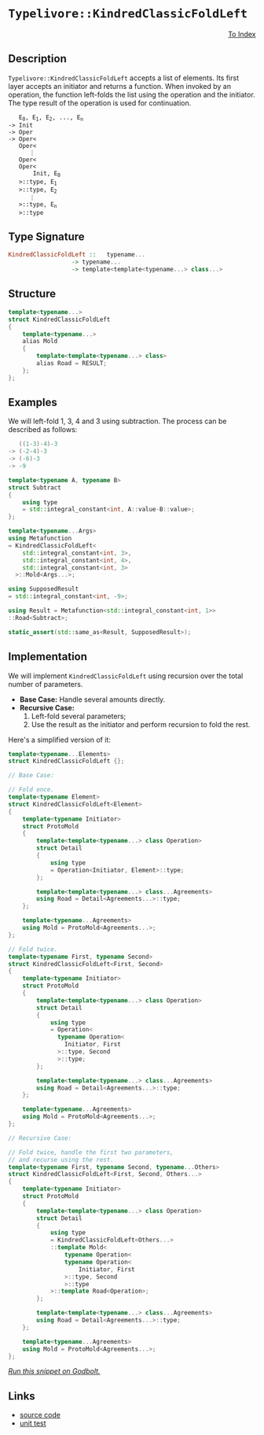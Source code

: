 <!-- Copyright 2024 Feng Mofan
SPDX-License-Identifier: Apache-2.0 -->

# `Typelivore::KindredClassicFoldLeft`

<p style='text-align: right;'><a href="../../../facilities/metafunctions.md#typelivore-kindred-classic-fold-left">To Index</a></p>

## Description

`Typelivore::KindredClassicFoldLeft` accepts a list of elements.
Its first layer accepts an initiator and returns a function.
When invoked by an operation, the function left-folds the list using the operation and the initiator.
The type result of the operation is used for continuation.

<pre><code>   E<sub>0</sub>, E<sub>1</sub>, E<sub>2</sub>, ..., E<sub>n</sub>
-> Init
-> Oper
-> Oper&lt;
   Oper&lt;
      &vellip;
   Oper&lt;
   Oper&lt;
       Init, E<sub>0</sub>
   &gt;::type, E<sub>1</sub>
   &gt;::type, E<sub>2</sub>
      &vellip;
   &gt;::type, E<sub>n</sub>
   &gt;::type</code></pre>

## Type Signature

```Haskell
KindredClassicFoldLeft ::   typename...
                  -> typename...
                  -> template<template<typename...> class...>
```

## Structure

```C++
template<typename...>
struct KindredClassicFoldLeft
{
    template<typename...>
    alias Mold
    {
        template<template<typename...> class>
        alias Road = RESULT;
    };
};
```

## Examples

We will left-fold 1, 3, 4 and 3 using subtraction.
The process can be described as follows:

```C++
   ((1-3)-4)-3
-> (-2-4)-3
-> (-6)-3
-> -9
```

```C++
template<typename A, typename B>
struct Subtract
{
    using type
    = std::integral_constant<int, A::value-B::value>;
};

template<typename...Args>
using Metafunction 
= KindredClassicFoldLeft<
    std::integral_constant<int, 3>,
    std::integral_constant<int, 4>,
    std::integral_constant<int, 3>
  >::Mold<Args...>;

using SupposedResult
= std::integral_constant<int, -9>;

using Result = Metafunction<std::integral_constant<int, 1>>
::Road<Subtract>;

static_assert(std::same_as<Result, SupposedResult>);
```

## Implementation

We will implement `KindredClassicFoldLeft` using recursion over the total number of parameters.

- **Base Case:** Handle several amounts directly.
- **Recursive Case:**
  1. Left-fold several parameters;
  2. Use the result as the initiator and perform recursion to fold the rest.

Here's a simplified version of it:

```C++
template<typename...Elements>
struct KindredClassicFoldLeft {};

// Base Case:

// Fold once.
template<typename Element>
struct KindredClassicFoldLeft<Element>
{
    template<typename Initiator>
    struct ProtoMold
    {
        template<template<typename...> class Operation>
        struct Detail
        {
            using type 
            = Operation<Initiator, Element>::type;
        };

        template<template<typename...> class...Agreements>
        using Road = Detail<Agreements...>::type;
    };

    template<typename...Agreements>
    using Mold = ProtoMold<Agreements...>;
};

// Fold twice.
template<typename First, typename Second>
struct KindredClassicFoldLeft<First, Second>
{
    template<typename Initiator>
    struct ProtoMold
    {
        template<template<typename...> class Operation>
        struct Detail
        {
            using type 
            = Operation<
              typename Operation<
                Initiator, First
              >::type, Second
              >::type;
        };

        template<template<typename...> class...Agreements>
        using Road = Detail<Agreements...>::type;
    };

    template<typename...Agreements>
    using Mold = ProtoMold<Agreements...>;
};

// Recursive Case:

// Fold twice, handle the first two parameters,
// and recurse using the rest.
template<typename First, typename Second, typename...Others>
struct KindredClassicFoldLeft<First, Second, Others...>
{
    template<typename Initiator>
    struct ProtoMold
    {
        template<template<typename...> class Operation>
        struct Detail
        {
            using type 
            = KindredClassicFoldLeft<Others...>
            ::template Mold<
                typename Operation<
                typename Operation<
                    Initiator, First
                >::type, Second
                >::type
            >::template Road<Operation>;
        };

        template<template<typename...> class...Agreements>
        using Road = Detail<Agreements...>::type;
    };

    template<typename...Agreements>
    using Mold = ProtoMold<Agreements...>;
};
```

[*Run this snippet on Godbolt.*](https://godbolt.org/#z:OYLghAFBqd5QCxAYwPYBMCmBRdBLAF1QCcAaPECAMzwBtMA7AQwFtMQByARg9KtQYEAysib0QXACx8BBAKoBnTAAUAHpwAMvAFYTStJg1DIApACYAQuYukl9ZATwDKjdAGFUtAK4sGEgOykrgAyeAyYAHI%2BAEaYxCAAHAmkAA6oCoRODB7evgGp6ZkCoeFRLLHxSbaY9o4CQgRMxAQ5Pn5cgXaYDlkNTQQlkTFxickKjc2teR22EwNhQ%2BUjSQCUtqhexMjsHASYLCkGeyYAzG4EAJ4pjKyYAHQP2PRsggqn2CYaAILjxF4OAGoANJhdDETDuAwKDLIABinnQwUwVAIAJM/is/gAIqcrN9Pl8APSEgEWJhKAFucnsAkE4kA%2BG0dAAgTbO4EvYHI6YU7nK43NgAp77RgEd4E37/VEghhgiFuKEwxmI5Fis7Cl5qj74jEEgH6gGcw5MY5nS7XZiCgCSDEyJpI4u%2BBoBksBymIqCIAFkEXqDei8V9nc6jdzeaGTTyzfzLfcHu8AchFQCAPLXYgmrKOoPB/Wu1FYzCNOh%2B3MB0u5g1eDJGQ38tFOyvO05Y1PpzMCXk2u1EMhC56i94gEDmqOBpvonEnQMVkP7Y2m87zsPRi23B7sk7YROKjdfYDgkWvbNN6thYAAgBKqCYzJbAMLxdovP3h81Cg3Q5H/NxFcnv/xRt9QjRdR1jPcD0wI8CDeLcKzPWsfSZNETlbd1PVQJD0BfSDoI/eM4OnWlsQAr46RJZVDQAdzwNkOWXSNwxjW4GTwYhxlIOs10FIRugEbC4O%2BfNgVBcFIXJJUESRFFeVhNiOIBXi0FlbNyyAw0GNA5jrVtRx7WIE8DWE9DvV9dS1JzXMQKjJcuUY1cBTjTdtyTCS2ziDsGEM3NhMfJgS3U5tdUCysEIvUcG0spsUNbNMPLqLyzlnaKwJYuKMwS3lkuigFuz03tOLk9ixRCict2HUdOKU/jssrL9R1IicSKIwCornOzQM0mzUrYT8tx3CSILfUVYO1NqqxrC9r1vGKHyLfznzOV8oPfPrsAqn8Wqi/8toraymO4pzlrw7yATCgEsNmkzMN9JbcNWgiPl25qZ2%2BelL26TYMgAN0wSlqRAWk3oohFqNozBOIQQx0HoQ0ED%2Bmhiuo1AARSJpbj2djSHIgFoYBcFkC%2Bv7zoIeH8cwcZ2W%2BfaHNjVjis4nq/uq2VGe0pyU1JuJRolAg/kBGU5XE6FaOVaS1TcIqFJZ9BOM5%2BH2LW4jxwNGm%2BUO3LdLwfTTuMj1TKZP9gvG4CuvDM3afXR6BuhdyMqzQSTZdPmpTmp9aosnL9RJ%2BtaubVCRNlMSFQk0WpNVXl5e5pXSuDCquou263D9ysmbtzystjps0/SjOkqzr28u1gr6fGFOy3K79riqviVILiv1qrnl65QxvrKvG8BLcXPMsIlWyxeoGnbVkf2bWm38LuY731O51zumu8A78ks7uG141o265Gv9QfWvahdurHh5p5G07zsu%2B9rqwnC15gpXnqnV6iQAKlft/34/wk6XfgEABUKZggCd%2BX83ofzAcAoe5gThhCTF4LAKE3DKW2CkGCqlqYW3Vo5AEXw2YaysI7YSQgvDRD5kwBwyt4KTS4s3baAdxjoGHGEPYB4xAAH1lLjEMBLJhnEvjDm%2BmILwmAAC0Fh%2BGCKjE9Gcu8yLoI6ofQ6e5iDAB5t8c%2B80qBeAYD0AQkV7yC2DoqMOTJxaZyivQxhghMAsNoOwgQnDBC8h4QCE47xsbqQsSAJh1iMy2I4Y0RxZxnGSDcRWTx3ibF2IYA47hghOKuMdvqL818lrKMnuKXaaiqFEJSGkJQ6APoKC8LQEqZE6EEAYV4qxkT/FcKcXEgEwiACcGSn7zwpsU1E94vQaK0ToxKbhwnVN8VEmJ9SCCcS4Bksaw4F68iISQjM5C%2B5D04Y4ZArCJJxAIBATxChbibNgm4QpnSqpeFyekCEJySnvBWLiDgaxaCcAAKy8D8BwLQpBUCcGTpYawLoNhbD%2BlAngpACCaAeWsAA1iAZ5kg7gaEkB0E4GhnkaDMAANgxWYKoTyOCSF4CwCQGgNCkHeZ875HBeAKBAKS8FHyHmkDgLAGAiAQAbAICkLwEyKAQDQAcOgcQIi3E4KoBIGLhEYskACYAyBkAAikHcMwvAISEBIHgBhXAZCCBEGIdgUhtXyCUGoCFpBdBaqohmFInAeCPJeW801lKUzcq5aiVAVAARiolVKmVcqFXwrMACCAHgBX0GIGiMwJwuArF4PSrQawIBIH5SkQVZBeXJtTSAYAUgzB8DoJjGlEBoimuiGEJoFwbW8FLcwYgFwUzRG0N0eloL%2BWahTAwWgFaGWkCwNELwwAqS0FoDS7gvAsAsEMMAcQ3b8AE0cL9EdnzMCqE%2BnsSt5ArF4s%2BbQPA0QMy1o8FgU1fM8BEtHaQX6xBoiXMLBOowO6jAQrWFQAwKiABqeBMBUTiu80F/AdWiHEAa/9RqVDqG7ea/Qk6UDWGsPoXdNLIBrFQCgrII7hH0JbKYP5lgzAUsvcQDVFN4BrC6P0lwsopjtCCLKQYZQKh6DyUUbIng2iMcKAlOjwx4harIwlPokxWPTGqLUXocwuNLB47MfoVG9CcOaBJhj0b1ibG2BIO1HBXlksdZwT14rJXStlfKxVgaIC4DVeGkFMawVPrWPDW8IwIDQpAJIE4dwmknH8JIRFZhJAYpJc8jFTT9CcAJaQIlUa7gYq4BihITSEgxbhVwZ5HmMXae7ZS6ltKbMMoTayxN7KXXcvIJQDNYbhVsE4E0Fg31/DCKYANWsXAml3C4AilV%2BBewar0CB3VQHpAgcUGB01uhc2WqYNa0dGmtPkt4E6orbqPXVdq/VxrF5mutYRUGkNKaw0RpOGYazcbGUFbK3EErfLUChpGMturrkjDNa4KSmgJTuaUGLd26t5b11fdrfWxtDh12ttFO2ztpre39sHcO9d47J3Ts%2BbOpteAF2muXaunYoLvFbt4Duvd5bD07E%2BSes9oLL3XqULeuH54n18FfQoD9X6f3rt64B/VA3ZBDZNRBkAuaDCPuw1YSw8HoiIac181D9jOAYYqVh2DuH8NxEI1gUXpGahI%2BcBAVwsmtUhAWPRkYWqmMJW1wUDInG9fcbk2r/pAmWhCeo3xsT/RFMG%2Bk4J3IDvxMW8k%2BplTQLfd4pmzpjguNiA1bqw1%2B762WttY0EG8zvZ9vRtjbZ0g9msDxDF3isLEWWuIv8Cl/w/gTiSF81KrVs2vmcCy3SmnzK2UctdRds7xAKs7Gqz6lgChvryu%2Bht7k4wOsWe61qlneqJDs8EJz8DnzdAnFIONybtqQuaYdRlzgzrOXcpZEtsPnfu%2B9/75GcY22ru7biPtk4R269JrP6m5vd%2Bw0gB77k1hfemmsIHwQTZe%2BBv5re0WiWmWrWj9sAXWg2k2kDldm2h2l2gjpgH2gOmINDuerDveoTmOmxEjijt2mjoTGuueljqarjvuhcATseoRiTrwGTjevsFTo%2BrlrTkwO%2Bp%2Bt%2BhaMzrIH1mzoatPiNiAPPnzsYHLjYLjiruLglCOoSBYgLtYHhnNgRkRmIY7hrlrvbnoLrqUJbobhxlkCbkblkC7lJsoQwLbibsYbboYXJnMGYV7poT7spgoICmpspoHmvhSrph3tKl3j3gCO/ncF/vHp1iQEntfrlnZpgA5pnhpjnjzi1icCcM8mikiiSvEf4LFulu4VSrYNlsdisM5pIM8u5s8gkJik0pIE0sXp5lwAIZwCcG4XNtXjlvGhpsqhkQ0VkbkWsJehkM4JIEAA%3D%3D)

## Links

- [source code](../../../../conceptrodon/typelivore/kindred_classic_fold_left.hpp)
- [unit test](../../../../tests/unit/metafunctions/typelivore/kindred_classic_fold_left.test.hpp)
